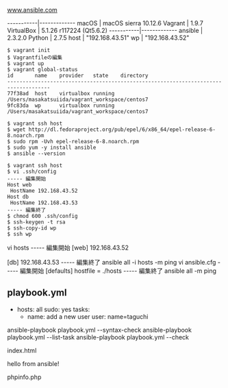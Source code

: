 
www.ansible.com 

-----------|-------------
macOS      | macOS sierra 10.12.6
Vagrant    | 1.9.7
VirtualBox | 5.1.26 r117224 (Qt5.6.2)
-----------|-------------
ansible    | 2.3.2.0
Python     | 2.7.5
host       | "192.168.43.51"
wp         | "192.168.43.52"

```
$ vagrant init
$ Vagrantfileの編集
$ vagrant up
$ vagrant global-status
id       name    provider   state    directory                                      
------------------------------------------------------------------------------------
77f38ad  host    virtualbox running  /Users/masakatsuiida/vagrant_workspace/centos7 
9fc83da  wp      virtualbox running  /Users/masakatsuiida/vagrant_workspace/centos7 
```

```
$ vagrant ssh host
$ wget http://dl.fedoraproject.org/pub/epel/6/x86_64/epel-release-6-8.noarch.rpm
$ sudo rpm -Uvh epel-release-6-8.noarch.rpm
$ sudo yum -y install ansible
$ ansible --version
```

```
$ vagrant ssh host
$ vi .ssh/config
----- 編集開始
Host web
 HostName 192.168.43.52
Host db
 HostName 192.168.43.53
----- 編集終了
$ chmod 600 .ssh/config
$ ssh-keygen -t rsa
$ ssh-copy-id wp
$ ssh wp
```


vi hosts
----- 編集開始
[web]
192.168.43.52

[db]
192.168.43.53
----- 編集終了
ansible all -i hosts -m ping
vi ansible.cfg
----- 編集開始
[defaults]
hostfile = ./hosts
----- 編集終了
ansible all -m ping


playbook.yml 
---
- hosts: all
  sudo: yes
  tasks:
    - name: add a new user
      user: name=taguchi


ansible-playbook playbook.yml --syntax-check
ansible-playbook playbook.yml --list-task
ansible-playbook playbook.yml --check


index.html
<html>
hello from ansible!
</html>


phpinfo.php
<?php

echo "hello from PHP!";
